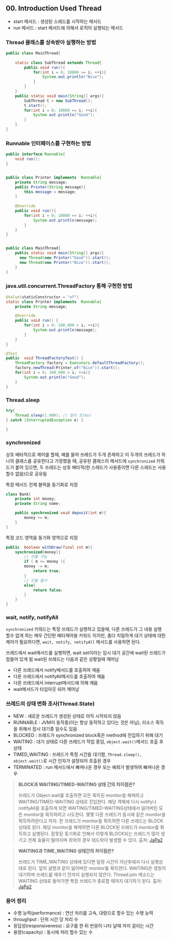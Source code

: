 ## 00. Introduction Used Thread

- start 메서드 : 생성된 스레드를 시작하는 메서드
- run 메서드 : start 메서드에 의해서 로직이 실행되는 메서드

### Thread 클래스를 상속받아 실행하는 방법
```java
public class MainThread{
    
    static class SubThread extends Thread{
        public void run(){
            for(int i = 0; 10000 >= i; ++i){
                System.out.println("Nice");
            }
        }
    }
    public static void main(String[] args){
        SubThread t = new SubThread();
        t.start();
        for(int i = 0; 10000 >= i; ++i){
            System.out.println("Good");
        }
    }
}
```

### Runnable 인터페이스를 구현하는 방법
```java
public interface Runnable{
    void run();
}


public class Printer implements  Runnable{
    private String message;
    public Printer(String message){
        this.message = message;
    }
    
    @Override
    public void run(){
        for(int i = 0; 10000 >= i; ++i){
            System.out.println(message);
        }
    }
}


public class MainThread{
    public static void main(String[] args){
      new Thread(new Printer("Good")).start();
      new Thread(new Printer("Nice")).start();
    }
}
```

### java.util.concurrent.ThreadFactory 통해 구현한 방법

```java
@Value(staticConstructor = "of")
static class Printer implements  Runnable{
    private String message;

    @Override
    public void run() {
        for(int i = 0; 100_000 > i; ++i){
            System.out.println(message);
        }
    }
}

@Test
public  void ThreadFactoryTest() {
    ThreadFactory factory = Executors.defaultThreadFactory();
    factory.newThread(Printer.of("Nice")).start();
    for(int i = 0; 100_000 > i; ++i){
        System.out.println("Good");
    }
}
```

### Thread.sleep
```java
try{
    Thread.sleep(1_000); // 밀리 초(ms)
} catch (InterruptedException e) {
    
}
```

### synchronized
상호 배타적으로 제어를 할때, 예를 들어 쓰레드가 두개 존재하고 이 두개의 쓰레드가
하나의 클래스를 공유한다고 가정했을 때, 공유된 클래스의 메서드에 ```synchronized``` 키워드가
붙어 있으면, 두 쓰레드는 상호 배타적(한 스레드가 사용중이면 다른 스레드는 사용할수 없음)으로 공유됨

특정 메서드 전체 블럭을 동기화로 지정
```java
class Bank{
    private int money;
    private String name;

    public synchronized void deposit(int m){
        money += m;
    }
}
```

특정 코드 영역을 동기화 영역으로 지정
```java
public  boolean withDraw(final int m){
    synchronized(money){
        // 인출 가능
        if ( m <= money ){
        money -= m;
            return true;
        }
        // 인출 불가
        else{
            return false;
        }  
    }
}

```

### wait, notify, notifyAll
```synchronized``` 키워드는 특정 쓰레드가 실행하고 있을때, 다른 쓰레드가 그 내용 실행 할수 없게 하는 매우 간단한 배타제어용 키워드 이지만,
좀더 치밀하게 대기 상태에 대한 제어가 필요하다면, ```wait, notify, notifyAll``` 메서드를 사용하면 된다.

쓰레드에서 wait메서드를 실행하면, wait set이라는 임시 대기 공간에 wait된 쓰레드가 잠들어 있게 됨
wait된 쓰레드는 다음과 같은 상황일때 깨어남

- 다른 쓰레드에서 notify메서드를 호출하여 깨움
- 다른 쓰레드에서 notifyAll메서드를 호출하여 깨움
- 다른 쓰레드에서 interrupt메서드에 의해 깨움
- wait메서드가 타임아웃 되어 깨어남


### 쓰레드의 상태 변화 조사(Thread.State)
- NEW : 새로운 쓰레드가 생성된 상태로 아직 시작되지 않음
- RUNNABLE : JVM이 동작중(이는 항상 동작하고 있다는 것은 아님), 리소스 획득을 위해서 잠시 대기중 일수도 있음
- BLOCKED : 쓰레드가 synchronized block혹은 method에 진입하기 위해 대기
- WAITING : 대기 상태로 다른 쓰레드가 작업 중임, ```object.wait()```메서드 호출 후 상태
- TIMED_WAITING : 쓰레드가 특정 시간을 대기함, ```Thread.sleep(), object.wait()```로 시간 인자가 설정되어 호출된 경우
- TERMINATED : run 메서드에서 빠져나온 경우 또는 예외가 발생하여 빠져나온 경우


> __BLOCK과 WAITING/TIMED-WAITING 상태 간의 차이점은?__
>
> 쓰레드가 Object.wait를 호출하면 모든 획득된 monitor을 해제하고 WAITING/TIMED-WAITING 상태로 진입한다. 
> 해당 객체에 다시 notify나 notifyAll을 호출하게 되면 WAITING/TIMED-WAITING상태에서 잃어버린 모든 monitor을 획득하려고 시도한다. 
> 몇몇 다른 쓰레드가 동시에 같은 monitor을 획득하려한다고 하자. 한 쓰레드가 monitor을 획득하면 다른 쓰레드는 BLOCK상태로 된다. 
> 해당 monitor을 해제하면 다른 BLOCK된 쓰레드가 monitor를 획득하고 실행된다.
> 잘못된 동기화로 인해서 이렇게 BLOCK되는 쓰레드가 많이 생기고 전체 효율이 떨어지며 최악의 경우 데드락이 발생할 수 있다.
> 출처: [JaPa2]
  
> __WAITING과 TIME_WAITING 상태간의 차이점은?__
>
>
> 쓰레드가 TIME_WAITING 상태에 있다면 일정 시간이 지난후에서 다시 실행상태로 된다.
> 앞의 설명과 같이 잃어버린 monitor를 획득한다.
> WAITING은 영원히 대기하며 쓰레드를 깨우기 전까지 실행되지 않은다. 
> Thread.join 메소드는 WAITING 상태로 들어가면 특정 쓰레드가 종료할 때까지 대기하기 된다.
> 출처: [JaPa2]

[JaPa2]: http://ospace.tistory.com/109 "[JaPa2]"

### 용어 정리
- 수행 능력(performance) : 연산 처리를 고속, 대량으로 할수 있는 수행 능력 
- throughput : 단위 시간 당 처리 수
- 응답성(responsiveness) : 요구를 한 뒤 반응이 나타 날때 까지 걸리는 시간
- 용량(capacity) : 동시에 처리 할수 있는 수